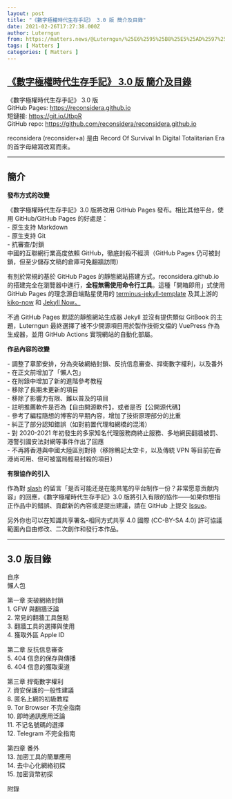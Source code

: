 ```yaml
---
layout: post
title: "《數字極權時代生存手記》 3.0 版 簡介及目錄"
date: 2021-02-26T17:27:38.000Z
author: Luterngun
from: https://matters.news/@Luterngun/%25E6%2595%25B8%25E5%25AD%2597%25E6%25A5%25B5%25E6%25AC%258A%25E6%2599%2582%25E4%25BB%25A3%25E7%2594%259F%25E5%25AD%2598%25E6%2589%258B%25E8%25A8%2598-3-0-%25E7%2589%2588-%25E7%25B0%25A1%25E4%25BB%258B%25E5%258F%258A%25E7%259B%25AE%25E9%258C%2584-bafyreib43hdxmrgax256pbo54l7n6pvyquqs6eq3v5vuym3ylcrwcytluu
tags: [ Matters ]
categories: [ Matters ]
---
```

<!--1614360458000-->
[《數字極權時代生存手記》 3.0 版 簡介及目錄](https://matters.news/@Luterngun/%25E6%2595%25B8%25E5%25AD%2597%25E6%25A5%25B5%25E6%25AC%258A%25E6%2599%2582%25E4%25BB%25A3%25E7%2594%259F%25E5%25AD%2598%25E6%2589%258B%25E8%25A8%2598-3-0-%25E7%2589%2588-%25E7%25B0%25A1%25E4%25BB%258B%25E5%258F%258A%25E7%259B%25AE%25E9%258C%2584-bafyreib43hdxmrgax256pbo54l7n6pvyquqs6eq3v5vuym3ylcrwcytluu)
------

<div>
<p>《數字極權時代生存手記》 3.0 版 <br class="smart">GitHub Pages: <a href="https://reconsidera.github.io/" target="_blank">https://reconsidera.github.io</a> <br class="smart">短鏈接: <a href="https://git.io/JtbpR" target="_blank">https://git.io/JtbpR</a><br class="smart">GitHub repo: <a href="https://github.com/reconsidera/reconsidera.github.io" target="_blank">https://github.com/reconsidera/reconsidera.github.io</a></p><p>reconsidera (reconsider+a) 是由 Record Of Survival In Digital Totalitarian Era 的首字母縮寫改寫而來。</p><hr><h2>簡介</h2><p><strong>發布方式的改變</strong></p><p>《數字極權時代生存手記》3.0 版將改用 GitHub Pages 發布。相比其他平台，使用 GitHub/GitHub Pages 的好處是：<br class="smart">- 原生支持 Markdown <br class="smart">- 原生支持 Git <br class="smart">- 抗審查/封鎖 <br class="smart"> 中國的互聯網行業高度依賴 GitHub，徹底封殺不經濟（GitHub Pages 仍可被封鎖，但至少儲存文稿的倉庫可免翻牆訪問）</p><p>有別於常規的基於 GitHub Pages 的靜態網站搭建方式，reconsidera.github.io 的搭建完全在瀏覽器中進行，<strong>全程無需使用命令行工具</strong>。這種「開箱即用」式使用 GitHub Pages 的理念源自端點星使用的 <a href="https://github.com/TerminusBot/terminus-jekyll-template" target="_blank">terminus-jekyll-template</a> 及其上游的 <a href="https://github.com/AWEEKJ/kiko-now" target="_blank">kiko-now</a> 和 <a href="https://github.com/barryclark/jekyll-now" target="_blank">Jekyll Now</a><a href="https://github.com/barryclark/jekyll-now)%E3%80%82" target="_blank">。</a></p><p>不過 GitHub Pages 默認的靜態網站生成器 Jekyll 並沒有提供類似 GitBook 的主題，Luterngun 最終選擇了被不少開源項目用於製作技術文檔的 VuePress 作為生成器，並用 GitHub Actions 實現網站的自動化部屬。</p><p><strong>作品內容的改變</strong></p><p>- 調整了章節安排，分為突破網絡封鎖、反抗信息審查、捍衛數字權利，以及番外 <br class="smart">- 在正文前增加了「懶人包」<br class="smart">- 在附錄中增加了新的進階參考教程<br class="smart">- 移除了長期未更新的項目<br class="smart">- 移除了影響力有限、難以普及的項目<br class="smart">- 註明推薦軟件是否為【自由開源軟件】，或者是否【公開源代碼】<br class="smart">- 參考了編程隨想的博客的早期內容，增加了技術原理部分的比重<br class="smart">- 糾正了部分認知錯誤（如對前置代理和網橋的混淆）<br class="smart">- 對 2020-2021 年初發生的多家知名代理服務商終止服務、多地網民翻牆被罰、港警引國安法封網等事件作出了回應<br class="smart">- 不再將香港與中國大陸區別對待（移除鴨記太空卡，以及傳統 VPN 等目前在香港尚可用、但可被當局輕易封殺的項目）</p><p><strong>有限協作的引入</strong></p><p>作為對 <a href="https://matters.news/@whisper" target="_blank">slash</a> 的留言「是否可能还是在能共笔的平台制作一份？非常愿意贡献内容」的回應，《數字極權時代生存手記》3.0 版將引入有限的協作——如果你想指正作品中的錯誤、貢獻新的內容或是提出建議，請在 GitHub 上提交 <a href="https://github.com/reconsidera/reconsidera.github.io/issues" target="_blank">Issue</a>。</p><p>另外你也可以在知識共享署名-相同方式共享 4.0 國際 (CC-BY-SA 4.0) 許可協議範圍內自由修改、二次創作和發行本作品。</p><hr><h2>3.0 版目錄</h2><p>自序<br class="smart">懶人包<br class="smart"></p><p>第一章 突破網絡封鎖<br class="smart">1. GFW 與翻牆泛論<br class="smart">2. 常見的翻牆工具盤點<br class="smart">3. 翻牆工具的選擇與使用<br class="smart">4. 獲取外區 Apple ID<br class="smart"></p><p>第二章 反抗信息審查<br class="smart">5. 404 信息的保存與傳播<br class="smart">6. 404 信息的獲取渠道</p><p>第三章 捍衛數字權利<br class="smart">7. 資安保護的一般性建議<br class="smart">8. 匿名上網的初級教程<br class="smart">9. Tor Browser 不完全指南<br class="smart">10. 即時通訊應用泛論<br class="smart">11. 不记名號碼的選擇<br class="smart">12. Telegram 不完全指南</p><p>第四章 番外<br class="smart">13. 加密工具的簡單應用<br class="smart">14. 去中心化網絡初探<br class="smart">15. 加密貨幣初探</p><p>附錄</p>
</div>
